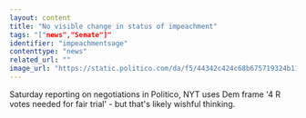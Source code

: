 ```yaml
---
layout: content
title: "No visible change in status of impeachment"
tags: "["news","Senate"]"
identifier: "impeachmentsage"
contenttype: "news"
related_url: ""
image_url: "https://static.politico.com/da/f5/44342c424c68b675719324b1106b/politico.jpg"
---
```

Saturday reporting on negotiations in Politico, NYT uses Dem frame '4 R votes needed for fair trial' - but that's likely wishful thinking.